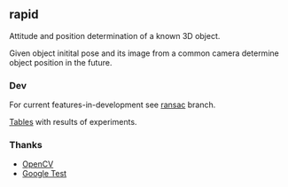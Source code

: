 ## rapid

Attitude and position determination of a known 3D object.

Given object initital pose and its image from a common camera determine object position in the future.

### Dev
For current features-in-development see [ransac](../ransac) branch.

[Tables](https://docs.google.com/spreadsheet/ccc?key=0AlXe-VyeEGr5dEItMjhVY0dRd09qcWdld3ZVZlpwMXc&usp=sharing) with results of experiments.

### Thanks
 * [OpenCV](https://github.com/Itseez/opencv)
 * [Google Test](https://code.google.com/p/googletest/)